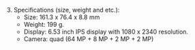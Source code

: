 3. Specifications (size, weight and etc.): 
	- Size: 161.3 x 76.4 x 8.8 mm
	- Weight: 199 g.
	- Display: 6.53 inch IPS display with 1080 x 2340 resolution.
	- Camera: quad (64 MP + 8 MP + 2 MP + 2 MP)